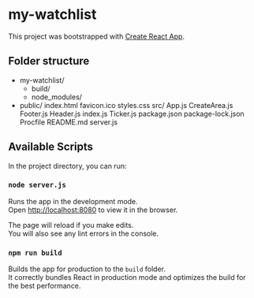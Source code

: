 # my-watchlist

This project was bootstrapped with [Create React App](https://github.com/facebook/create-react-app).

## Folder structure
- my-watchlist/  
  - build/
  - node_modules/
- public/
    index.html
    favicon.ico
    styles.css
  src/
    App.js
    CreateArea.js
    Footer.js
    Header.js
    index.js
    Ticker.js
   package.json
   package-lock.json
   Procfile
   README.md
   server.js

## Available Scripts

In the project directory, you can run:

### `node server.js`

Runs the app in the development mode.<br />
Open [http://localhost:8080](http://localhost:8080) to view it in the browser.

The page will reload if you make edits.<br />
You will also see any lint errors in the console.

### `npm run build`

Builds the app for production to the `build` folder.<br />
It correctly bundles React in production mode and optimizes the build for the best performance.
